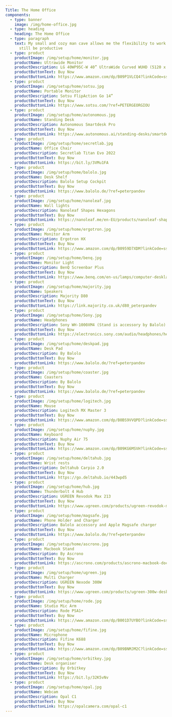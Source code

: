 ```yaml
---
Title: The Home Office
components:
  - type: banner
    image: /img/home-office.jpg
  - type: heading
    heading: The Home Office
  - type: paragraph
    text: My small and cozy man cave allows me the flexibility to work from home and
      still be productive
  - type: product
    productImage: /img/setup/home/monitor.jpg
    productName: Ultrawide Monitor
    productDescription: LG 40WP95C-W 40” UltraWide Curved WUHD (5120 x 2160) 5K2K Nano IPS Display
    productButtonText: Buy Now
    productButtonLink: https://www.amazon.com/dp/B09P1VLCQ4?linkCode=ssc&tag=onamzpanayi0a-20&creativeASIN=B09P1VLCQ4&asc_item-id=amzn1.ideas.1YNZ82Q9EWNWS&ref_=aip_sf_list_spv_ofs_mixed_d_asin
  - type: product
    productImage: /img/setup/home/sotsu.jpg
    productName: Portable Monitor
    productDescription: Sotsu FlipAction Go 14”
    productButtonText: Buy Now
    productButtonLink: https://www.sotsu.com/?ref=PETERGEORGIOU
  - type: product
    productImage: /img/setup/home/autonomous.jpg
    productName: Standing Desk
    productDescription: Autonomous Smartdesk Pro
    productButtonText: Buy Now
    productButtonLink: https://www.autonomous.ai/standing-desks/smartdesk-2-business?utm_source=pr&utm_medium=influencer&utm_campaign=growth&utm_content=TikTok&utm_term=22PETER
  - type: product
    productImage: /img/setup/home/secretlab.jpg
    productName: Office Chair
    productDescription: Secretlab Titan Evo 2022
    productButtonText: Buy Now
    productButtonLink: https://bit.ly/3VMu1FA
  - type: product
    productImage: /img/setup/home/balolo.jpg
    productName: Desk Shelf
    productDescription: Balolo Setup Cockpit
    productButtonText: Buy Now
    productButtonLink: https://www.balolo.de/?ref=peterpandev
  - type: product
    productImage: /img/setup/home/nanoleaf.jpg
    productName: Wall lights
    productDescription: Nanoleaf Shapes Hexagons
    productButtonText: Buy Now
    productButtonLink: https://nanoleaf.me/en-EU/products/nanoleaf-shapes/?category=hexagons&pack=smarter-kit&size=9
  - type: product
    productImage: /img/setup/home/ergotron.jpg
    productName: Monitor Arm
    productDescription: Ergotron HX
    productButtonText: Buy Now
    productButtonLink: https://www.amazon.com/dp/B0959D7XDM?linkCode=ssc&tag=onamzpanayi0a-20&creativeASIN=B0959D7XDM&asc_item-id=amzn1.ideas.1YNZ82Q9EWNWS&ref_=aip_sf_list_spv_ofs_mixed_d_asin
  - type: product
    productImage: /img/setup/home/benq.jpg
    productName: Monitor Light
    productDescription: BenQ Screenbar Plus
    productButtonText: Buy Now
    productButtonLink: https://www.benq.com/en-us/lamps/computer-desklamp/screenbar-plus.html
  - type: product
    productImage: /img/setup/home/majority.jpg
    productName: Speakers
    productDescription: Majority D80
    productButtonText: Buy Now
    productButtonLink: https://link.majority.co.uk/d80_peterpandev
  - type: product
    productImage: /img/setup/home/Sony.jpg
    productName: Headphones
    productDescription: Sony WH-1000XM4 (Stand is accessory by Balolo)
    productButtonText: Buy Now
    productButtonLink: https://electronics.sony.com/audio/headphones/headband/p/wh1000xm4-b
  - type: product
    productImage: /img/setup/home/deskpad.jpg
    productName: Desk Pad
    productDescription: By Balolo
    productButtonText: Buy Now
    productButtonLink: https://www.balolo.de/?ref=peterpandev
  - type: product
    productImage: /img/setup/home/coaster.jpg
    productName: Coasters
    productDescription: By Balolo
    productButtonText: Buy Now
    productButtonLink: https://www.balolo.de/?ref=peterpandev
  - type: product
    productImage: /img/setup/home/logitech.jpg
    productName: Mouse
    productDescription: Logitech MX Master 3
    productButtonText: Buy Now
    productButtonLink: https://www.amazon.com/dp/B0BS9VVQPD?linkCode=ssc&tag=onamzpanayi0a-20&creativeASIN=B0BS9VVQPD&asc_item-id=amzn1.ideas.1YNZ82Q9EWNWS&ref_=aip_sf_list_spv_ofs_mixed_d_asin
  - type: product
    productImage: /img/setup/home/nuphy.jpg
    productName: Keyboard
    productDescription: Nuphy Air 75
    productButtonText: Buy Now
    productButtonLink: https://www.amazon.com/dp/B09KG6MSVH?linkCode=ssc&tag=onamzpanayi0a-20&creativeASIN=B09KG6MSVH&asc_item-id=amzn1.ideas.1YNZ82Q9EWNWS&ref_=aip_sf_list_spv_ons_d_asin
  - type: product
    productImage: /img/setup/home/deltahub.jpg
    productName: Wrist rests
    productDescription: Deltahub Carpio 2.0
    productButtonText: Buy Now
    productButtonLink: https://go.deltahub.io/443wpdS
  - type: product
    productImage: /img/setup/home/hub.jpg
    productName: Thunderbolt 4 Hub
    productDescription: UGREEN Revodok Max 213
    productButtonText: Buy Now
    productButtonLink: https://www.ugreen.com/products/ugreen-revodok-max-213-docking-station
  - type: product
    productImage: /img/setup/home/magsafe.jpg
    productName: Phone Holder and Charger
    productDescription: Balolo accessory and Apple Magsafe charger
    productButtonText: Buy Now
    productButtonLink: https://www.balolo.de/?ref=peterpandev
  - type: product
    productImage: /img/setup/home/ascrono.jpg
    productName: Macbook Stand
    productDescription: By Ascrono
    productButtonText: Buy Now
    productButtonLink: https://ascrono.com/products/ascrono-macbook-docking-station?ref=PETERPANDEV
  - type: product
    productImage: /img/setup/home/ugreen.jpg
    productName: Multi Charger
    productDescription: UGREEN Nexode 300W
    productButtonText: Buy Now
    productButtonLink: https://www.ugreen.com/products/ugreen-300w-desktop-usb-c-gan-charger
  - type: product
    productImage: /img/setup/home/rode.jpg
    productName: Studio Mic Arm
    productDescription: Rode PSA1+
    productButtonText: Buy Now
    productButtonLink: https://www.amazon.com/dp/B001D7UYBO?linkCode=ssc&tag=onamzpanayi0a-20&creativeASIN=B001D7UYBO&asc_item-id=amzn1.ideas.1YNZ82Q9EWNWS&ref_=aip_sf_list_spv_ofs_mixed_d_asin
  - type: product
    productImage: /img/setup/home/fifine.jpg
    productName: Microphone
    productDescription: Fifine K688
    productButtonText: Buy Now
    productButtonLink: https://www.amazon.com/dp/B09BNMJM2C?linkCode=ssc&tag=onamzpanayi0a-20&creativeASIN=B09BNMJM2C&asc_item-id=amzn1.ideas.1YNZ82Q9EWNWS&ref_=aip_sf_list_spv_ons_d_asin
  - type: product
    productImage: /img/setup/home/orbitkey.jpg
    productName: Desk organiser
    productDescription: By Orbitkey
    productButtonText: Buy Now
    productButtonLink: https://bit.ly/32K5vNv
  - type: product
    productImage: /img/setup/home/opal.jpg
    productName: Webcam
    productDescription: Opal C1
    productButtonText: Buy Now
    productButtonLink: https://opalcamera.com/opal-c1
---
```

